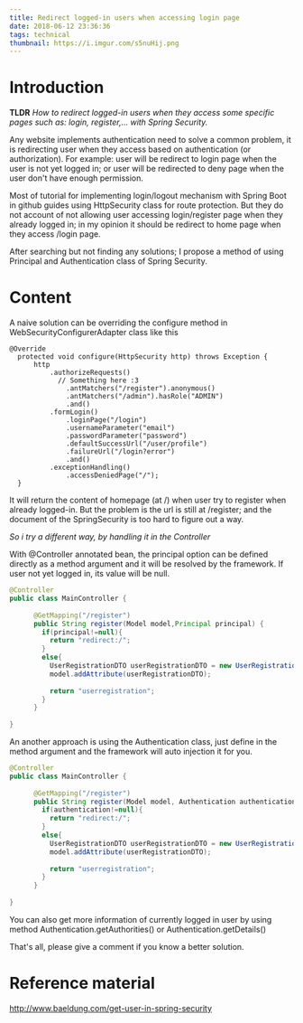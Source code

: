 ```yaml
---
title: Redirect logged-in users when accessing login page
date: 2018-06-12 23:36:36
tags: technical
thumbnail: https://i.imgur.com/s5nuHij.png
---
```


# Introduction 

**TLDR** _How to redirect logged-in users when they access some specific pages such as: login, register,... with Spring Security._

Any website implements authentication need to solve a common problem, it is redirecting user when they access based on authentication (or authorization). For example: user will be redirect to login page when the user is not yet logged in; or user will be redirected to deny page when the user don't have enough permission.

Most of tutorial for implementing login/logout mechanism with Spring Boot in github guides using HttpSecurity class for route protection. But they do not account of not allowing user accessing login/register page when they already logged in; in my opinion it should be redirect to home page when they access /login page.  

After searching but not finding any solutions; I propose a method of using Principal and Authentication class of Spring Security.
 
# Content

A naive solution can be overriding the configure method in WebSecurityConfigurerAdapter class like this

```
@Override
  protected void configure(HttpSecurity http) throws Exception {
      http
          .authorizeRequests()
            // Something here :3
              .antMatchers("/register").anonymous()
              .antMatchers("/admin").hasRole("ADMIN")
              .and()
          .formLogin()
              .loginPage("/login")
              .usernameParameter("email")
              .passwordParameter("password")
              .defaultSuccessUrl("/user/profile")
              .failureUrl("/login?error")
              .and()
          .exceptionHandling()
              .accessDeniedPage("/");
  }
```

It will return the content of homepage (at /) when user try to register when already logged-in. But the problem is the url is still at /register; and the document of the SpringSecurity is too hard to figure out a way. 

*So i try a different way, by handling it in the Controller*

With @Controller annotated bean, the principal option can be defined directly as a method argument and it will be resolved by the framework. If user not yet logged in, its value will be null.

```java
@Controller
public class MainController {
    
      @GetMapping("/register")
      public String register(Model model,Principal principal) {
        if(principal!=null){
          return "redirect:/";
        }
        else{
          UserRegistrationDTO userRegistrationDTO = new UserRegistrationDTO();
          model.addAttribute(userRegistrationDTO);
    
          return "userregistration";
        }
      }
    
}
```

An another approach is using the Authentication class, just define in the method argument and the framework will auto injection it for you.
```java
@Controller
public class MainController {
    
      @GetMapping("/register")
      public String register(Model model, Authentication authentication) {
        if(authentication!=null){
          return "redirect:/";
        }
        else{
          UserRegistrationDTO userRegistrationDTO = new UserRegistrationDTO();
          model.addAttribute(userRegistrationDTO);
    
          return "userregistration";
        }
      }
    
}
```

You can also get more information of currently logged in user by using method Authentication.getAuthorities() or Authentication.getDetails()

That's all, please give a comment if you know a better solution.

# Reference material

http://www.baeldung.com/get-user-in-spring-security